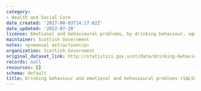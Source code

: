 ```yaml
---
category:
- Health and Social Care
date_created: '2017-08-03T14:17:02Z'
date_updated: '2022-07-20'
license: Emotional and behavioural problems, by drinking behaviour, age, and gender
maintainer: Scottish Government
notes: <p>manual extraction</p>
organization: Scottish Government
original_dataset_link: http://statistics.gov.scot/data/drinking-behaviour-and-emotional-and-behavioural-problems-salsus
records: null
resources: []
schema: default
title: Drinking behaviour and emotional and behavioural problems (SALSUS)
---
```

